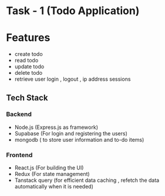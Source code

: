 # Task - 1 (Todo Application)

# Features
 - create  todo
 - read todo
 - update todo
 - delete todo
 - retrieve user login , logout , ip address sessions

## Tech Stack 

### Backend
 - Node.js (Express.js as framework)
 - Supabase (For login and registering the users)
 - mongodb ( to store user information and to-do items)

### Frontend
- React.js (For building the UI)
- Redux (For state management)
- Tanstack query (for efficient data caching , refetch the data automatically when it is needed)



